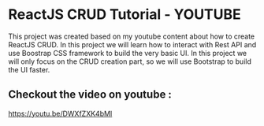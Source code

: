 # ReactJS CRUD Tutorial - YOUTUBE
This project was created based on my youtube content about how to create ReactJS CRUD. In this project we will learn how to interact with Rest API and use Boostrap CSS framework to build the very basic UI.  In this project we will only focus on the CRUD creation part, so we will use Bootstrap to build the UI faster.

## Checkout the video on youtube :
<https://youtu.be/DWXfZXK4bMI>
